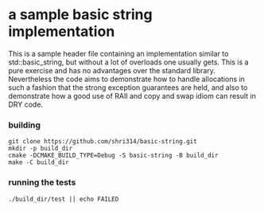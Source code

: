 # a sample basic string implementation
This is a sample header file containing an implementation similar to std::basic\_string, but without
a lot of overloads one usually gets. This is a pure exercise and has no advantages over the standard
library. Nevertheless the code aims to demonstrate how to handle allocations in such a fashion that
the strong exception guarantees are held, and also to demonstrate how a good use of RAII and copy
and swap idiom can result in DRY code.

### building
```
git clone https://github.com/shri314/basic-string.git
mkdir -p build_dir
cmake -DCMAKE_BUILD_TYPE=Debug -S basic-string -B build_dir
make -C build_dir
```

### running the tests
```
./build_dir/test || echo FAILED
```
